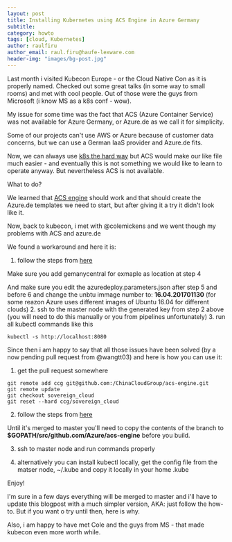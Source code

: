 ```yaml
---
layout: post
title: Installing Kubernetes using ACS Engine in Azure Germany
subtitle:
category: howto
tags: [cloud, Kubernetes]
author: raulfiru
author_email: raul.firu@haufe-lexware.com
header-img: "images/bg-post.jpg"
---
```

Last month i visited Kubecon Europe - or the Cloud Native Con as it is properly named. Checked out some great talks (in some way to small rooms) and met with cool people. Out of those were the guys from Microsoft (i know MS as a k8s conf - wow).

My issue for some time was the fact that ACS (Azure Container Service) was not available for Azure Germany, or Azure.de as we call it for simplicity.

Some of our projects can't use AWS or Azure because of customer data concerns, but we can use a German IaaS provider and Azure.de fits.

Now, we can always use [k8s the hard way](https://github.com/kelseyhightower/kubernetes-the-hard-way) but ACS would make our like file much easier - and eventually this is not something we would like to learn to operate anyway. But nevertheless ACS is not available.

What to do?

We learned that [ACS engine](https://github.com/Azure/acs-engine) should work and that should create the Azure.de templates we need to start, but after giving it a try it didn't look like it.

Now, back to kubecon, i met with @colemickens and we went though my problems with ACS and azure.de

We found a workaround and here it is:

1. follow the steps from [here](https://github.com/Azure/acs-engine/blob/master/docs/kubernetes.md)

Make sure you add gemanycentral for exmaple as location at step 4

And make sure you edit the azuredeploy.parameters.json after step 5 and before 6 and change the unbtu immage number to: **16.04.201701130** (for some reazon Azure uses different images of Ubuntu 16.04 for different clouds)
2. ssh to the master node with the generated key from step 2 above (you will need to do this manually or you from pipelines unfortunately)
3. run all kubectl commands like this

```
kubectl -s http://localhost:8080
```

Since then i am happy to say that all those issues have been solved (by a now pending pull request from @wangtt03) and here is how you can use it:

1. get the pull request somewhere
```
git remote add ccg git@github.com:/ChinaCloudGroup/acs-engine.git
git remote update
git checkout sovereign_cloud
git reset --hard ccg/sovereign_cloud
```
2. follow the steps from [here](https://github.com/Azure/acs-engine/blob/master/docs/kubernetes.md)

Until it's merged to master you'll need to copy the contents of the branch to **$GOPATH/src/github.com/Azure/acs-engine** before you build.

3. ssh to master node and run commands properly

4. alternatively you can install kubectl locally, get the config file from the matser node, ~/.kube and copy it locally in your home .kube

Enjoy!

I'm sure in a few days everything will be merged to master and i'll have to update this blogpost with a much simpler version, AKA: just follow the how-to. But if you want o try until then, here is why.

Also, i am happy to have met Cole and the guys from MS - that made kubecon even more worth while.
